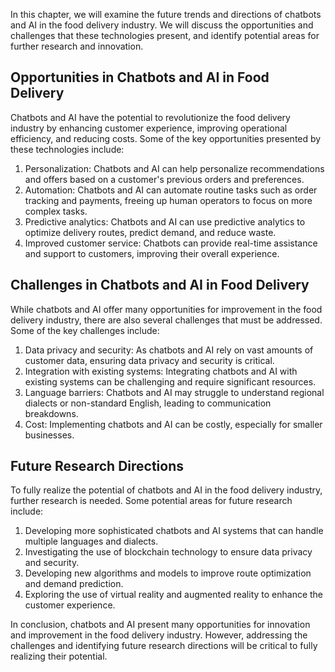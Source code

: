 

In this chapter, we will examine the future trends and directions of chatbots and AI in the food delivery industry. We will discuss the opportunities and challenges that these technologies present, and identify potential areas for further research and innovation.

Opportunities in Chatbots and AI in Food Delivery
-------------------------------------------------

Chatbots and AI have the potential to revolutionize the food delivery industry by enhancing customer experience, improving operational efficiency, and reducing costs. Some of the key opportunities presented by these technologies include:

1. Personalization: Chatbots and AI can help personalize recommendations and offers based on a customer's previous orders and preferences.
2. Automation: Chatbots and AI can automate routine tasks such as order tracking and payments, freeing up human operators to focus on more complex tasks.
3. Predictive analytics: Chatbots and AI can use predictive analytics to optimize delivery routes, predict demand, and reduce waste.
4. Improved customer service: Chatbots can provide real-time assistance and support to customers, improving their overall experience.

Challenges in Chatbots and AI in Food Delivery
----------------------------------------------

While chatbots and AI offer many opportunities for improvement in the food delivery industry, there are also several challenges that must be addressed. Some of the key challenges include:

1. Data privacy and security: As chatbots and AI rely on vast amounts of customer data, ensuring data privacy and security is critical.
2. Integration with existing systems: Integrating chatbots and AI with existing systems can be challenging and require significant resources.
3. Language barriers: Chatbots and AI may struggle to understand regional dialects or non-standard English, leading to communication breakdowns.
4. Cost: Implementing chatbots and AI can be costly, especially for smaller businesses.

Future Research Directions
--------------------------

To fully realize the potential of chatbots and AI in the food delivery industry, further research is needed. Some potential areas for future research include:

1. Developing more sophisticated chatbots and AI systems that can handle multiple languages and dialects.
2. Investigating the use of blockchain technology to ensure data privacy and security.
3. Developing new algorithms and models to improve route optimization and demand prediction.
4. Exploring the use of virtual reality and augmented reality to enhance the customer experience.

In conclusion, chatbots and AI present many opportunities for innovation and improvement in the food delivery industry. However, addressing the challenges and identifying future research directions will be critical to fully realizing their potential.
